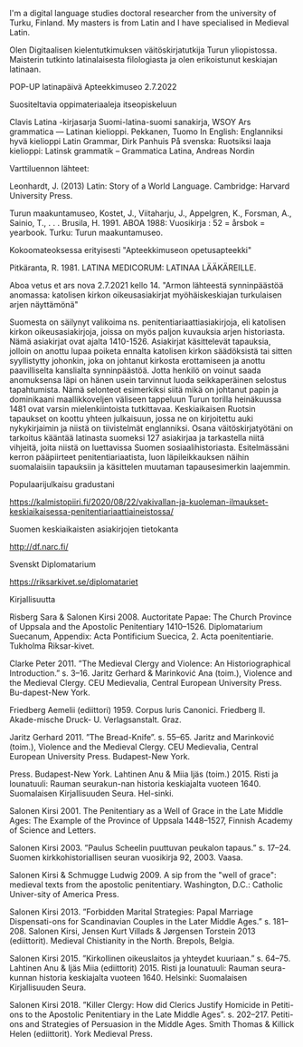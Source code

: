 I'm a digital language studies doctoral researcher from the university of Turku, Finland. My masters is from Latin and I have specialised in Medieval Latin.

Olen Digitaalisen kielentutkimuksen väitöskirjatutkija Turun yliopistossa. Maisterin tutkinto latinalaisesta filologiasta ja olen erikoistunut keskiajan latinaan.

POP-UP latinapäivä Apteekkimuseo 2.7.2022

Suositeltavia oppimateriaaleja itseopiskeluun

Clavis Latina -kirjasarja
Suomi-latina-suomi sanakirja, WSOY 
Ars grammatica — Latinan kielioppi. Pekkanen, Tuomo 
In English: Englanniksi hyvä kielioppi Latin Grammar, Dirk Panhuis
På svenska: Ruotsiksi laaja kielioppi: Latinsk grammatik – Grammatica Latina, Andreas Nordin

Varttiluennon lähteet:

Leonhardt, J. (2013) Latin: Story of a World Language. Cambridge: Harvard University Press.

Turun maakuntamuseo, Kostet, J., Viitaharju, J., Appelgren, K., Forsman, A., Sainio, T., . . . Brusila, H. 1991. ABOA 1988: Vuosikirja : 52 = årsbok = yearbook. Turku: Turun maakuntamuseo. 

  Kokoomateoksessa erityisesti "Apteekkimuseon opetusapteekki"
  
Pitkäranta, R. 1981. LATINA MEDICORUM: LATINAA LÄÄKÄREILLE. 



Aboa vetus et ars nova 2.7.2021 kello 14. "Armon lähteestä synninpäästöä anomassa: katolisen kirkon oikeusasiakirjat myöhäiskeskiajan turkulaisen arjen näyttämönä"

Suomesta on säilynyt valikoima ns. penitentiariaattiasiakirjoja, eli katolisen kirkon oikeusasiakirjoja, joissa on myös paljon kuvauksia arjen historiasta. Nämä asiakirjat ovat ajalta 1410-1526. Asiakirjat käsittelevät tapauksia, jolloin on anottu lupaa poiketa ennalta katolisen kirkon säädöksistä tai sitten syyllistytty johonkin, joka on johtanut kirkosta erottamiseen ja anottu paavilliselta kanslialta synninpäästöä. Jotta henkilö on voinut saada anomuksensa läpi on hänen usein tarvinnut luoda seikkaperäinen selostus tapahtumista. Nämä selonteot esimerkiksi siitä mikä on johtanut papin ja dominikaani maallikkoveljen väliseen tappeluun Turun torilla heinäkuussa 1481 ovat varsin mielenkiintoista tutkittavaa. Keskiaikaisen Ruotsin tapaukset on koottu yhteen julkaisuun, jossa ne on kirjoitettu auki nykykirjaimin ja niistä on tiivistelmät englanniksi. Osana väitöskirjatyötäni on tarkoitus kääntää latinasta suomeksi 127 asiakirjaa ja tarkastella niitä vihjeitä, joita niistä on luettavissa Suomen sosiaalihistoriasta. Esitelmässäni kerron pääpiirteet penitentiariaatista, luon läpileikkauksen näihin suomalaisiin tapauksiin ja käsittelen muutaman tapausesimerkin laajemmin.

Populaarijulkaisu gradustani

https://kalmistopiiri.fi/2020/08/22/vakivallan-ja-kuoleman-ilmaukset-keskiaikaisessa-penitentiariaattiaineistossa/

Suomen keskiaikaisten asiakirjojen tietokanta

http://df.narc.fi/

Svenskt Diplomatarium

https://riksarkivet.se/diplomatariet

Kirjallisuutta

Risberg Sara & Salonen Kirsi 2008. Auctoritate Papae: The Church Province of Uppsala and the Apostolic Penitentiary 1410–1526. Diplomatarium Suecanum, Appendix: Acta Pontificium Suecica, 2. Acta poenitentiarie. Tukholma Riksar-kivet.

Clarke Peter 2011. ”The Medieval Clergy and Violence: An Historiographical Introduction.” s. 3–16. Jaritz Gerhard & Marinković Ana (toim.), Violence and the Medieval Clergy. CEU Medievalia, Central European University Press. Bu-dapest-New York. 

Friedberg Aemelii (ediittori) 1959. Corpus Iuris Canonici. Friedberg II. Akade-mische Druck- U. Verlagsanstalt. Graz.

Jaritz Gerhard 2011. ”The Bread-Knife”. s. 55–65. Jaritz and Marinković (toim.), Violence and the Medieval Clergy. CEU Medievalia, Central European University Press. Budapest-New York.

Press. Budapest-New York.
Lahtinen Anu & Miia Ijäs (toim.) 2015. Risti ja lounatuuli: Rauman seurakun-nan historia keskiajalta vuoteen 1640. Suomalaisen Kirjallisuuden Seura. Hel-sinki.

Salonen Kirsi 2001. The Penitentiary as a Well of Grace in the Late Middle Ages: The Example of the Province of Uppsala 1448–1527, Finnish Academy of Science and Letters.

Salonen Kirsi 2003. ”Paulus Scheelin puuttuvan peukalon tapaus.” s. 17–24. Suomen kirkkohistoriallisen seuran vuosikirja 92, 2003. Vaasa.

Salonen Kirsi & Schmugge Ludwig 2009. A sip from the "well of grace": medieval texts from the apostolic penitentiary. Washington, D.C.: Catholic Univer-sity of America Press. 

Salonen Kirsi 2013. ”Forbidden Marital Strategies: Papal Marriage Dispensati-ons for Scandinavian Couples in the Later Middle Ages.” s. 181–208. Salonen Kirsi, Jensen Kurt Villads & Jørgensen Torstein 2013 (ediittorit). Medieval Chistianity in the North. Brepols, Belgia.

Salonen Kirsi 2015. ”Kirkollinen oikeuslaitos ja yhteydet kuuriaan.” s. 64–75. Lahtinen Anu & Ijäs Miia (ediittorit) 2015. Risti ja lounatuuli: Rauman seura-kunnan historia keskiajalta vuoteen 1640. Helsinki: Suomalaisen Kirjallisuuden Seura.

Salonen Kirsi 2018. ”Killer Clergy: How did Clerics Justify Homicide in Petiti-ons to the Apostolic Penitentiary in the Late Middle Ages”. s. 202–217. Petiti-ons and Strategies of Persuasion in the Middle Ages. Smith Thomas & Killick Helen (ediittorit). York Medieval Press.


